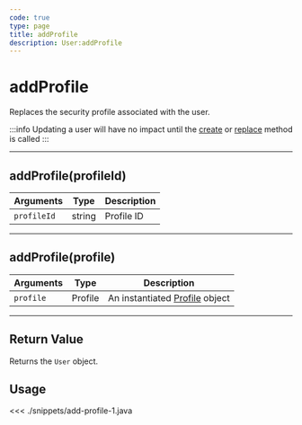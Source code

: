 ```yaml
---
code: true
type: page
title: addProfile
description: User:addProfile
---
```


# addProfile

Replaces the security profile associated with the user.

:::info
Updating a user will have no impact until the [create](/sdk/android/3/core-classes/user/create) or [replace](/sdk/android/3/core-classes/user/replace) method is called
:::

---

## addProfile(profileId)

| Arguments   | Type   | Description |
| ----------- | ------ | ----------- |
| `profileId` | string | Profile ID  |

---

## addProfile(profile)

| Arguments | Type    | Description                                                           |
| --------- | ------- | --------------------------------------------------------------------- |
| `profile` | Profile | An instantiated [Profile](/sdk/android/3/core-classes/profile) object |

---

## Return Value

Returns the `User` object.

## Usage

<<< ./snippets/add-profile-1.java
